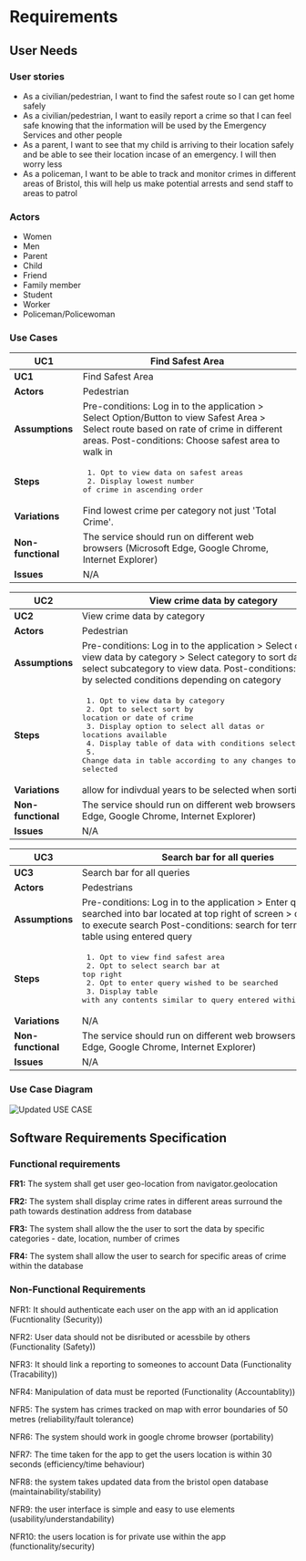 # Requirements

## User Needs

### User stories

- As a civilian/pedestrian, I want to find the safest route so I can get home safely
- As a civilian/pedestrian, I want to easily report a crime so that I can feel safe knowing that the information will be used by the Emergency Services and other people
- As a parent, I want to see that my child is arriving to their location safely and be able to see their location incase of an emergency. I will then worry less
- As a policeman, I want to be able to track and monitor crimes in different areas of Bristol, this will help us make potential arrests and send staff to areas to patrol
   

### Actors

- Women
- Men
- Parent
- Child
- Friend
- Family member
- Student
- Worker
- Policeman/Policewoman

### Use Cases

| UC1 | Find Safest Area | 
| -------------------------------------- | ------------------- |
| **UC1** | Find Safest Area |
| **Actors** | Pedestrian |
| **Assumptions** | Pre-conditions: Log in to the application > Select Option/Button to view Safest Area > Select route based on rate of crime in different areas. Post-conditions: Choose safest area to walk in 
| **Steps** |<pre> 1. Opt to view data on safest areas&#13; 2. Display lowest number of crime in ascending order</pre> |
| **Variations** | Find lowest crime per category not just 'Total Crime'. |
| **Non-functional** | The service should run on different web browsers (Microsoft Edge, Google Chrome, Internet Explorer) |
| **Issues** | N/A |

| UC2 | View crime data by category | 
| -------------------------------------- | ------------------- |
| **UC2** | View crime data by category |
| **Actors** | Pedestrian |
| **Assumptions** |  Pre-conditions: Log in to the application > Select option to view data by category > Select category to sort data by > select subcategory to view data. Post-conditions: Sort data by selected conditions depending on category
| **Steps** |<pre> 1. Opt to view data by category&#13; 2. Opt to select sort by location or date of crime&#13; 3. Display option to select all datas or locations available&#13; 4. Display table of data with conditions selected&#13; 5. Change data in table according to any changes to conditions selected</pre> |
| **Variations** | allow for indivdual years to be selected when sorting by date |
| **Non-functional** | The service should run on different web browsers (Microsoft Edge, Google Chrome, Internet Explorer) |
| **Issues** | N/A |

| UC3 | Search bar for all queries | 
| -------------------------------------- | ------------------- |
| **UC3** | Search bar for all queries  |
| **Actors** | Pedestrians |
| **Assumptions** |  Pre-conditions: Log in to the application > Enter query to be searched into bar located at top right of screen > click button to execute search Post-conditions: search for terms within table using entered query
| **Steps** | <pre> 1. Opt to view find safest area&#13; 2. Opt to select search bar at top right&#13; 2. Opt to enter query wished to be searched&#13; 3. Display table with any contents similar to query entered within search bar </pre>  |
| **Variations** | N/A |
| **Non-functional** | The service should run on different web browsers (Microsoft Edge, Google Chrome, Internet Explorer)  |
| **Issues** | N/A |

### Use Case Diagram
![Updated USE CASE](https://user-images.githubusercontent.com/93520494/166518607-87068fe1-90af-4658-923c-5a2554591203.jpg)

## Software Requirements Specification
### Functional requirements
**FR1:** The system shall get user geo-location from navigator.geolocation

**FR2:** The system shall display crime rates in different areas surround the path towards destination address from database

**FR3:** The system shall allow the the user to sort the data by specific categories - date, location, number of crimes

**FR4:** The system shall allow the user to search for specific areas of crime within the database

### Non-Functional Requirements
NFR1: It should authenticate each user on the app with an id application (Fucntionality (Security))

NFR2: User data should not be disributed or acessbile by others (Functionality (Safety))

NFR3: It should link a reporting to someones to account Data (Functionality (Tracability))

NFR4: Manipulation of data must be reported (Functionality (Accountablity))

NFR5: The system has crimes tracked on map with error boundaries of 50 metres (reliability/fault tolerance)

NFR6: The system should work in google chrome browser (portability)

NFR7: The time taken for the app to get the users location is within 30 seconds (efficiency/time behaviour)

NFR8: the system takes updated data from the bristol open database (maintainability/stability)

NFR9: the user interface is simple and easy to use elements (usability/understandability)

NFR10: the users location is for private use within the app (functionality/security)

